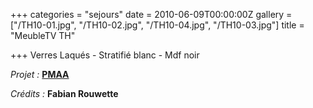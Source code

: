 +++
categories = "sejours"
date = 2010-06-09T00:00:00Z
gallery = ["/TH10-01.jpg", "/TH10-02.jpg", "/TH10-04.jpg", "/TH10-03.jpg"]
title = "MeubleTV TH"

+++
Verres Laqués - Stratifié blanc - Mdf noir

_Projet :_ [**PMAA**](http://www.pierremonseuarchitecte.be/)

_Crédits :_ **Fabian Rouwette**
